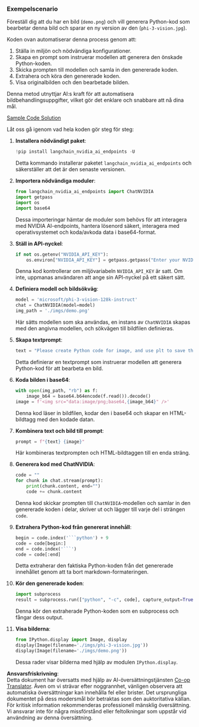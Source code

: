 <!--
CO_OP_TRANSLATOR_METADATA:
{
  "original_hash": "a8de701a2f1eb12b1f82432288d709cf",
  "translation_date": "2025-07-17T04:56:21+00:00",
  "source_file": "md/02.Application/04.Vision/Phi3/E2E_Nvidia_NIM_Vision.md",
  "language_code": "sv"
}
-->
### Exempelscenario

Föreställ dig att du har en bild (`demo.png`) och vill generera Python-kod som bearbetar denna bild och sparar en ny version av den (`phi-3-vision.jpg`).

Koden ovan automatiserar denna process genom att:

1. Ställa in miljön och nödvändiga konfigurationer.
2. Skapa en prompt som instruerar modellen att generera den önskade Python-koden.
3. Skicka prompten till modellen och samla in den genererade koden.
4. Extrahera och köra den genererade koden.
5. Visa originalbilden och den bearbetade bilden.

Denna metod utnyttjar AI:s kraft för att automatisera bildbehandlingsuppgifter, vilket gör det enklare och snabbare att nå dina mål.

[Sample Code Solution](../../../../../../code/06.E2E/E2E_Nvidia_NIM_Phi3_Vision.ipynb)

Låt oss gå igenom vad hela koden gör steg för steg:

1. **Installera nödvändigt paket**:
    ```python
    !pip install langchain_nvidia_ai_endpoints -U
    ```
    Detta kommando installerar paketet `langchain_nvidia_ai_endpoints` och säkerställer att det är den senaste versionen.

2. **Importera nödvändiga moduler**:
    ```python
    from langchain_nvidia_ai_endpoints import ChatNVIDIA
    import getpass
    import os
    import base64
    ```
    Dessa importeringar hämtar de moduler som behövs för att interagera med NVIDIA AI-endpoints, hantera lösenord säkert, interagera med operativsystemet och koda/avkoda data i base64-format.

3. **Ställ in API-nyckel**:
    ```python
    if not os.getenv("NVIDIA_API_KEY"):
        os.environ["NVIDIA_API_KEY"] = getpass.getpass("Enter your NVIDIA API key: ")
    ```
    Denna kod kontrollerar om miljövariabeln `NVIDIA_API_KEY` är satt. Om inte, uppmanas användaren att ange sin API-nyckel på ett säkert sätt.

4. **Definiera modell och bildsökväg**:
    ```python
    model = 'microsoft/phi-3-vision-128k-instruct'
    chat = ChatNVIDIA(model=model)
    img_path = './imgs/demo.png'
    ```
    Här sätts modellen som ska användas, en instans av `ChatNVIDIA` skapas med den angivna modellen, och sökvägen till bildfilen definieras.

5. **Skapa textprompt**:
    ```python
    text = "Please create Python code for image, and use plt to save the new picture under imgs/ and name it phi-3-vision.jpg."
    ```
    Detta definierar en textprompt som instruerar modellen att generera Python-kod för att bearbeta en bild.

6. **Koda bilden i base64**:
    ```python
    with open(img_path, "rb") as f:
        image_b64 = base64.b64encode(f.read()).decode()
    image = f'<img src="data:image/png;base64,{image_b64}" />'
    ```
    Denna kod läser in bildfilen, kodar den i base64 och skapar en HTML-bildtagg med den kodade datan.

7. **Kombinera text och bild till prompt**:
    ```python
    prompt = f"{text} {image}"
    ```
    Här kombineras textprompten och HTML-bildtaggen till en enda sträng.

8. **Generera kod med ChatNVIDIA**:
    ```python
    code = ""
    for chunk in chat.stream(prompt):
        print(chunk.content, end="")
        code += chunk.content
    ```
    Denna kod skickar prompten till `ChatNVIDIA`-modellen och samlar in den genererade koden i delar, skriver ut och lägger till varje del i strängen `code`.

9. **Extrahera Python-kod från genererat innehåll**:
    ```python
    begin = code.index('```python') + 9
    code = code[begin:]
    end = code.index('```')
    code = code[:end]
    ```
    Detta extraherar den faktiska Python-koden från det genererade innehållet genom att ta bort markdown-formateringen.

10. **Kör den genererade koden**:
    ```python
    import subprocess
    result = subprocess.run(["python", "-c", code], capture_output=True)
    ```
    Denna kör den extraherade Python-koden som en subprocess och fångar dess output.

11. **Visa bilderna**:
    ```python
    from IPython.display import Image, display
    display(Image(filename='./imgs/phi-3-vision.jpg'))
    display(Image(filename='./imgs/demo.png'))
    ```
    Dessa rader visar bilderna med hjälp av modulen `IPython.display`.

**Ansvarsfriskrivning**:  
Detta dokument har översatts med hjälp av AI-översättningstjänsten [Co-op Translator](https://github.com/Azure/co-op-translator). Även om vi strävar efter noggrannhet, vänligen observera att automatiska översättningar kan innehålla fel eller brister. Det ursprungliga dokumentet på dess modersmål bör betraktas som den auktoritativa källan. För kritisk information rekommenderas professionell mänsklig översättning. Vi ansvarar inte för några missförstånd eller feltolkningar som uppstår vid användning av denna översättning.
